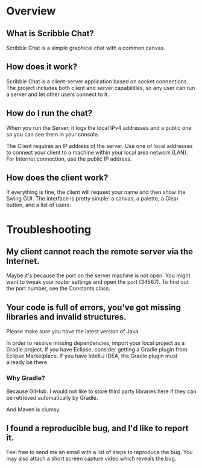 # Overview

## What is Scribble Chat?
Scribble Chat is a simple graphical chat with a common canvas.

## How does it work?
Scribble Chat is a client-server application based on socket connections.
The project includes both client and server capabilities, so any user can run a server and let other users connect to it.

## How do I run the chat?
When you run the Server, it logs the local IPv4 addresses and a public one so you can see them in your console.

The Client requires an IP address of the server.
Use one of local addresses to connect your client to a machine within your local area network (LAN).
For Internet connection, use the public IP address.

## How does the client work?
If everything is fine, the client will request your name and then show the Swing GUI.
The interface is pretty simple: a canvas, a palette, a Clear button, and a list of users.


# Troubleshooting

## My client cannot reach the remote server via the Internet.
Maybe it's because the port on the server machine is not open.
You might want to tweak your router settings and open the port (34567).
To find out the port number, see the Constants class.

## Your code is full of errors, you've got missing libraries and invalid structures.
Please make sure you have the latest version of Java.

In order to resolve missing dependencies, import your local project as a Gradle project.
If you have Eclipse, consider getting a Gradle plugin from Eclipse Marketplace.
If you have IntelliJ IDEA, the Gradle plugin must already be there.

### Why Gradle?
Because GitHub. I would not like to store third party libraries here if they can be retrieved automatically by Gradle.

And Maven is clumsy.

## I found a reproducible bug, and I'd like to report it.
Feel free to send me an email with a list of steps to reproduce the bug.
You may also attach a short screen capture video which reveals the bug.
